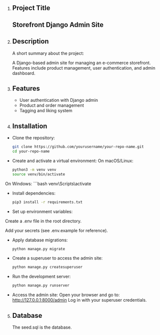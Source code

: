 1. ## Project Title
    ## Storefront Django Admin Site
2. ## Description
    A short summary about the project:

    A Django-based admin site for managing an e-commerce storefront. Features include product management, user authentication, and admin dashboard.
3. ## Features
    - User authentication with Django admin
    - Product and order management
    - Tagging and liking system
4. ## Installation

- Clone the repository:
   ```bash
   git clone https://github.com/yourusername/your-repo-name.git
   cd your-repo-name
- Create and activate a virtual environment:
On macOS/Linux:
    ```bash
    python3 -m venv venv
    source venv/bin/activate
On Windows:
    ```bash
    venv\Scripts\activate
- Install dependencies:
    ```bash
    pip3 install -r requirements.txt
- Set up environment variables:

Create a .env file in the root directory.

Add your secrets (see .env.example for reference).

- Apply database migrations:
    ```bash
    python manage.py migrate
- Create a superuser to access the admin site:
    ```bash
    python manage.py createsuperuser
- Run the development server:
    ```bash
    python manage.py runserver
- Access the admin site:
Open your browser and go to:
http://127.0.0.1:8000/admin
Log in with your superuser credentials.
5. ## Database
    The seed.sql is the database.
